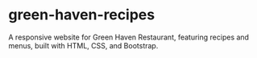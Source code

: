 # green-haven-recipes
A responsive website for Green Haven Restaurant, featuring recipes and menus, built with HTML, CSS, and Bootstrap.
